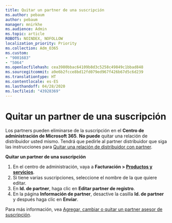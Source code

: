 ```yaml
---
title: Quitar un partner de una suscripción
ms.author: pebaum
author: pebaum
manager: mnirkhe
ms.audience: Admin
ms.topic: article
ROBOTS: NOINDEX, NOFOLLOW
localization_priority: Priority
ms.collection: Adm_O365
ms.custom:
- "9001683"
- "5064"
ms.openlocfilehash: cea3980bbac64109b8d3c5258c49849c1bbad848
ms.sourcegitcommit: a9e6b2fcce8bd12fd079ed967f426b67d5c6d239
ms.translationtype: HT
ms.contentlocale: es-ES
ms.lasthandoff: 04/28/2020
ms.locfileid: "43928369"
---
```

# <a name="remove-a-partner-from-a-subscription"></a>Quitar un partner de una suscripción

Los partners pueden eliminarse de la suscripción en el **Centro de administración de Microsoft 365**. **No puede** quitar una relación de distribuidor usted mismo. Tendrá que pedirle al partner distribuidor que siga las instrucciones para [Quitar una relación de distribuidor con partner](https://docs.microsoft.com/partner-center/remove-a-relationship).

**Quitar un partner de una suscripción**

1. En el centro de administración, vaya a **Facturación > [Productos y servicios](https://go.microsoft.com/fwlink/p/?linkid=842054)**.
2. Si tiene varias suscripciones, seleccione el nombre de la que quiere editar.
3. En **Id. de partner**, haga clic en **Editar partner de registro**.
4. En la página **Información de partner**, desactive la casilla **Id. de partner** y después haga clic en **Enviar**.

Para más información, vea [Agregar, cambiar o quitar un partner asesor de suscripción](https://docs.microsoft.com/microsoft-365/admin/misc/add-partner?view=o365-worldwide).
